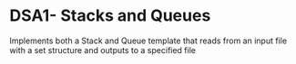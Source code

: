 # DSA1- Stacks and Queues

  Implements both a Stack and Queue template that reads from an input file with a set structure and outputs to a specified file
